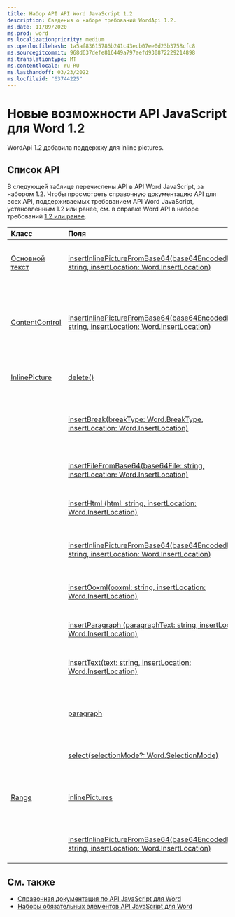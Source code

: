```yaml
---
title: Набор API API Word JavaScript 1.2
description: Сведения о наборе требований WordApi 1.2.
ms.date: 11/09/2020
ms.prod: word
ms.localizationpriority: medium
ms.openlocfilehash: 1a5af83615786b241c43ecb07ee0d23b3758cfc8
ms.sourcegitcommit: 968d637defe816449a797aefd930872229214898
ms.translationtype: MT
ms.contentlocale: ru-RU
ms.lasthandoff: 03/23/2022
ms.locfileid: "63744225"
---
```

# <a name="whats-new-in-word-javascript-api-12"></a>Новые возможности API JavaScript для Word 1.2

WordApi 1.2 добавила поддержку для inline pictures.

## <a name="api-list"></a>Список API

В следующей таблице перечислены API в API Word JavaScript, за набором 1.2. Чтобы просмотреть справочную документацию API для всех API, поддерживаемых требованием API Word JavaScript, установленным 1.2 или ранее, см. в справке Word API в наборе требований [1.2 или ранее](/javascript/api/word?view=word-js-1.2&preserve-view=true).

| Класс | Поля | Описание |
|:---|:---|:---|
|[Основной текст](/javascript/api/word/word.body)|[insertInlinePictureFromBase64(base64EncodedImage: string, insertLocation: Word.InsertLocation)](/javascript/api/word/word.body#word-word-body-insertinlinepicturefrombase64-member(1))|Вставляет рисунок в содержимое в заданном расположении.|
|[ContentControl](/javascript/api/word/word.contentcontrol)|[insertInlinePictureFromBase64(base64EncodedImage: string, insertLocation: Word.InsertLocation)](/javascript/api/word/word.contentcontrol#word-word-contentcontrol-insertinlinepicturefrombase64-member(1))|Вставляет встроенный рисунок в элемент управления содержимым в указанном расположении.|
|[InlinePicture](/javascript/api/word/word.inlinepicture)|[delete()](/javascript/api/word/word.inlinepicture#word-word-inlinepicture-delete-member(1))|Удаляет встроенный рисунок из документа.|
||[insertBreak(breakType: Word.BreakType, insertLocation: Word.InsertLocation)](/javascript/api/word/word.inlinepicture#word-word-inlinepicture-insertbreak-member(1))|Вставляет разрыв в указанном расположении в основном документе.|
||[insertFileFromBase64(base64File: string, insertLocation: Word.InsertLocation)](/javascript/api/word/word.inlinepicture#word-word-inlinepicture-insertfilefrombase64-member(1))|Вставляет документ в указанном расположении.|
||[insertHtml (html: string, insertLocation: Word.InsertLocation)](/javascript/api/word/word.inlinepicture#word-word-inlinepicture-inserthtml-member(1))|Вставляет HTML-код в указанном расположении.|
||[insertInlinePictureFromBase64(base64EncodedImage: string, insertLocation: Word.InsertLocation)](/javascript/api/word/word.inlinepicture#word-word-inlinepicture-insertinlinepicturefrombase64-member(1))|Вставляет встроенный рисунок в указанном расположении.|
||[insertOoxml(ooxml: string, insertLocation: Word.InsertLocation)](/javascript/api/word/word.inlinepicture#word-word-inlinepicture-insertooxml-member(1))|Вставляет OOXML-код в указанном расположении.|
||[insertParagraph (paragraphText: string, insertLocation: Word.InsertLocation)](/javascript/api/word/word.inlinepicture#word-word-inlinepicture-insertparagraph-member(1))|Вставляет абзац в указанном расположении.|
||[insertText(text: string, insertLocation: Word.InsertLocation)](/javascript/api/word/word.inlinepicture#word-word-inlinepicture-inserttext-member(1))|Вставляет текст в заданном расположении.|
||[paragraph](/javascript/api/word/word.inlinepicture#word-word-inlinepicture-paragraph-member)|Возвращает родительский абзац, который содержит встроенный рисунок.|
||[select(selectionMode?: Word.SelectionMode)](/javascript/api/word/word.inlinepicture#word-word-inlinepicture-select-member(1))|Выбирает встроенный рисунок.|
|[Range](/javascript/api/word/word.range)|[inlinePictures](/javascript/api/word/word.range#word-word-range-inlinepictures-member)|Возвращает коллекцию объектов встроенных рисунков в диапазоне.|
||[insertInlinePictureFromBase64(base64EncodedImage: string, insertLocation: Word.InsertLocation)](/javascript/api/word/word.range#word-word-range-insertinlinepicturefrombase64-member(1))|Вставляет рисунок в указанном расположении.|

## <a name="see-also"></a>См. также

- [Справочная документация по API JavaScript для Word](/javascript/api/word)
- [Наборы обязательных элементов API JavaScript для Word](word-api-requirement-sets.md)
